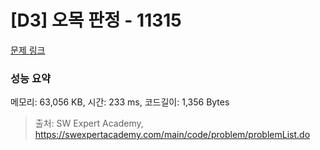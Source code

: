 # [D3] 오목 판정 - 11315 

[문제 링크](https://swexpertacademy.com/main/code/problem/problemDetail.do?contestProbId=AXaSUPYqPYMDFASQ) 

### 성능 요약

메모리: 63,056 KB, 시간: 233 ms, 코드길이: 1,356 Bytes



> 출처: SW Expert Academy, https://swexpertacademy.com/main/code/problem/problemList.do